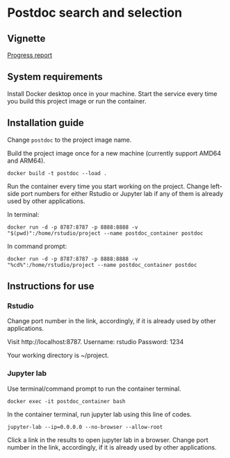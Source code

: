 # Postdoc search and selection

## Vignette

[Progress report](https://herdiantrisufriyana.github.io/postdoc/index.html)

## System requirements

Install Docker desktop once in your machine. Start the service every time you build this project image or run the container.

## Installation guide

Change `postdoc` to the project image name.

Build the project image once for a new machine (currently support AMD64 and ARM64).

```{bash}
docker build -t postdoc --load .
```

Run the container every time you start working on the project. Change left-side port numbers for either Rstudio or Jupyter lab if any of them is already used by other applications.

In terminal:

```{bash}
docker run -d -p 8787:8787 -p 8888:8888 -v "$(pwd)":/home/rstudio/project --name postdoc_container postdoc
```

In command prompt:

```{bash}
docker run -d -p 8787:8787 -p 8888:8888 -v "%cd%":/home/rstudio/project --name postdoc_container postdoc
```

## Instructions for use

### Rstudio

Change port number in the link, accordingly, if it is already used by other applications.

Visit http://localhost:8787.
Username: rstudio
Password: 1234

Your working directory is ~/project.

### Jupyter lab

Use terminal/command prompt to run the container terminal.

```{bash}
docker exec -it postdoc_container bash
```

In the container terminal, run jupyter lab using this line of codes.

```{bash}
jupyter-lab --ip=0.0.0.0 --no-browser --allow-root
```

Click a link in the results to open jupyter lab in a browser. Change port number in the link, accordingly, if it is already used by other applications.






